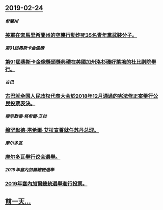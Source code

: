 ## [2019-02-24](/zh/news/2019/02/24/index.md)

##### 希蘭州
### [美軍在索馬里希蘭州的空襲行動炸死35名青年黨武裝分子。 ](/zh/news/2019/02/24/美軍在索馬里希蘭州的空襲行動炸死35名青年黨武裝分子.md)
##### 第91屆奧斯卡金像獎
### [第91屆奧斯卡金像獎頒獎典禮在美國加州洛杉磯好萊塢的杜比剧院舉行。 ](/zh/news/2019/02/24/第91屆奧斯卡金像獎頒獎典禮在美國加州洛杉磯好萊塢的杜比剧院舉行.md)
##### 古巴
### [古巴就全国人民政权代表大会於2018年12月通過的宪法修正案舉行公民投票表決。 ](/zh/news/2019/02/24/古巴就全国人民政权代表大会於2018年12月通過的宪法修正案舉行公民投票表決.md)
##### 穆罕默德·塔希爾·艾拉
### [穆罕默德·塔希爾·艾拉宣誓就任苏丹总理。 ](/zh/news/2019/02/24/穆罕默德-塔希爾-艾拉宣誓就任苏丹总理.md)
##### 摩尔多瓦
### [摩尔多瓦舉行议会選舉。 ](/zh/news/2019/02/24/摩尔多瓦舉行议会選舉.md)
##### 2019年塞內加爾總統選舉
### [2019年塞內加爾總統選舉進行投票。 ](/zh/news/2019/02/24/2019年塞內加爾總統選舉進行投票.md)
## [前一天...](/zh/news/2019/02/23/index.md)

